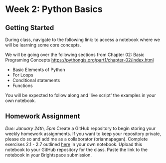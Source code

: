 # Week 2: Python Basics
## Getting Started
During class, navigate to the following link: to access a notebook where we will be learning some core concepts.

We will be going over the following sections from Chapter 02: Basic Programing Concepts https://pythongis.org/part1/chapter-02/index.html 

- Basic Elements of Python
- For Loops
- Conditional statements
- Functions

You will be expected to follow along and 'live script' the examples in your own notebook. 

## Homework Assignment
*Due: January 24th, 5pm*
Create a GitHub repository to begin storing your weekly homework assignments. If you want to keep your repository private, please do so and add me as a collaborator (briannapagan). Complete exercises 2.1 - 2.7 outlined [here](https://github.com/briannapagan/geospatial-data-analytics-spring-2023/blob/main/week-02/week-02-homework-exercises.ipynb) in your own notebook. Upload this notebook to your GitHub repository for the class. Paste the link to the notebook in your Brightspace submission. 

